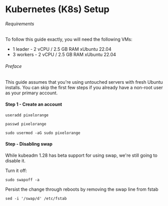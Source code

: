 # Kubernetes (K8s) Setup

###### Requirements

To follow this guide exactly, you will need the following VMs:

* 1 leader - 2 vCPU / 2.5 GB RAM xUbuntu 22.04
* 3 workers - 2 vCPU / 2.5 GB RAM xUbuntu 22.04

###### Preface

This guide assumes that you're using untouched servers with fresh Ubuntu installs. You 
can skip the first few steps if you already have a non-root user as your primary account.

#### Step 1 - Create an account

```Create User
useradd pixelorange
```

```Set Password
passwd pixelorange
```

```Set Permissions
sudo usermod -aG sudo pixelorange
```

#### Step - Disabling swap

While kubeadm 1.28 has beta support for using swap, we're still going to 
disable it.

Turn it off:
```Disable Swap
sudo swapoff -a
```

Persist the change through reboots by removing the swap line from fstab
```Persist
sed -i '/swap/d' /etc/fstab
```

